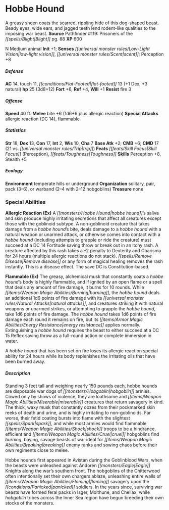 ﻿---
cssclass: [monsters]
title1: Hobbe Hound
desc_short: A greasy sheen coats the scarred, rippling hide of this dog-shaped beast.
  Beady eyes, wide ears, and jagged teeth lend rodent-like qualities to the imposing
  war beast.
title2: Hobbe Hound
CR: 2
sources:
- name: 'Pathfinder #119: Prisoners of the Blight'
  page: 88
  link: http://paizo.com/products/btpy9npn
XP: 600
alignment: N
size: Medium
type: animal
initiative:
  bonus: 1
senses:
  low-light vision: true
  scent: true
AC:
  AC: 14
  touch: 11
  flat_footed: 13
  components:
    dex: 1
    natural: 3
HP:
  HP: 25
  long: 3d8+12
saves:
  fort: 6
  ref: 4
  will: 1
resistances:
  fire: 3
speeds:
  base: 40
attacks:
  melee:
  - - text: bite +6 (1d6+6 plus allergic reaction)
      entries:
      - - damage: 1d6+6
        - effect: allergic reaction
      attack: bite
      bonus:
      - 6
  special:
  - allergic reaction (DC 14)
  - flammable
ability_scores:
  STR: 18
  DEX: 13
  CON: 17
  INT: 2
  WIS: 10
  CHA: 7
BAB: 2
CMB: 6
CMD: 17
CMD_other: 21 vs. trip
feats:
- name: Skill Focus (Perception)
- name: Toughness
skills:
  Perception: 8
  Stealth: 5
ecology:
  environment: temperate hills or underground
  organization: solitary, pair, pack (3-6), or warband (2-4 with 2-12 hobgoblins)
  treasure_type: none
special_abilities:
  Allergic Reaction (Ex): A hobbe hound's saliva and skin produce highly irritating
    secretions that affect all creatures except those with the goblinoid subtype.
    A non-goblinoid creature that takes damage from a hobbe hound's bite, deals damage
    to a hobbe hound with a natural weapon or unarmed attack, or otherwise comes into
    contact with a hobbe hound (including attempts to grapple or ride the creature)
    must succeed at a DC 14 Fortitude saving throw or break out in an itchy rash.
    A creature affected by this rash takes a -2 penalty to Dexterity and Charisma
    for 24 hours (multiple allergic reactions do not stack). Remove disease or any
    form of magical healing removes the rash instantly. This is a disease effect.
    The save DC is Constitution-based.
  Flammable (Ex): |-
    The greasy, alchemical musk that constantly coats a hobbe hound's body is highly flammable, and if ignited by an open flame or a spell that deals any amount of fire damage, it burns for 10 rounds. While burning, the hobbe hound deals an additional 1d6 points of fire damage with its natural attacks, and creatures striking it with natural weapons or unarmed strikes, or attempting to grapple the hobbe hound, take 1d6 points of fire damage. The hobbe hound takes 1d6 points of fire damage each round it remains on fire, but its energy resistance applies normally. Extinguishing a hobbe hound requires the beast to either succeed at a DC 15 Reflex saving throw as a full-round action or complete immersion in water.

     A hobbe hound that has been set on fire loses its allergic reaction special ability for 24 hours while its body replenishes the irritating oils that have been burned away.
desc_long: |-
  Standing 3 feet tall and weighing nearly 150 pounds each, hobbe hounds are disposable war dogs of hobgoblin armies. Cowed only by shows of violence, they are loathsome and miserable creatures that return savagery in kind. The thick, waxy musk that constantly oozes from their pockmarked skin reeks of death and urine, and is highly irritating to non-goblinoids. Far worse, their fetid coating bursts into flame with the slightest spark, and while most armies would find flammable shock troops to be a hindrance, efficient and cruel hobgoblins find burning, baying, savage beasts of war ideal for breaking enemy ranks and sowing chaos before their own regiments close to melee.

   Hobbe hounds first appeared in Avistan during the Goblinblood Wars, when the beasts were unleashed against Andoren Eagle Knights along the war's southern front. The hobgoblins of the Chitterwood often intentionally set their own chargers ablaze, unleashing entire walls of flaming savagery upon the panicked soldiers. In the years since, surviving war beasts have formed feral packs in Isger, Molthune, and Cheliax, while hobgoblin tribes across the Inner Sea region have begun breeding their own stocks of the monsters.

---

# Hobbe Hound
A greasy sheen coats the scarred, rippling hide of this dog-shaped beast. Beady eyes, wide ears, and jagged teeth lend rodent-like qualities to the imposing war beast.
**Source** Pathfinder #119: Prisoners of the _[[spells/Blight|Blight]]_ pg. 88
**XP** 600

N Medium animal
**Init** +1; **Senses** _[[universal monster rules/Low-Light Vision|low-light vision]]_, _[[universal monster rules/Scent|scent]]_; Perception +8

##### Defense

**AC** 14, touch 11, _[[conditions/Flat-Footed|flat-footed]]_ 13 (+1 Dex, +3 natural)
**hp** 25 (3d8+12)
**Fort** +6, **Ref** +4, **Will** +1
**Resist** fire 3

##### Offense
**Speed** 40 ft.
**Melee** bite +6 (1d6+6 plus allergic reaction)
**Special Attacks** allergic reaction (DC 14), flammable

##### Statistics
**Str** 18, **Dex** 13, **Con** 17, **Int** 2, **Wis** 10, **Cha** 7
**Base Atk** +2; **CMB** +6; **CMD** 17 (21 vs. _[[universal monster rules/Trip|trip]]_)
**Feats** _[[feats/Skill Focus|Skill Focus]]_ (Perception), _[[feats/Toughness|Toughness]]_
**Skills** Perception +8, Stealth +5

##### Ecology

**Environment** temperate hills or underground
**Organization** solitary, pair, pack (3–6), or warband (2–4 with 2–12 hobgoblins)
**Treasure** none

### Special Abilities

**Allergic Reaction (Ex)** A _[[monsters/Hobbe Hound|hobbe hound]]_’s saliva and skin produce highly irritating secretions that affect all creatures except those with the goblinoid subtype. A non-goblinoid creature that takes damage from a _hobbe hound_’s bite, deals damage to a _hobbe hound_ with a natural weapon or unarmed attack, or otherwise comes into contact with a _hobbe hound_ (including attempts to grapple or ride the creature) must succeed at a DC 14 Fortitude saving throw or break out in an itchy rash. A creature affected by this rash takes a –2 penalty to Dexterity and Charisma for 24 hours (multiple allergic reactions do not stack). _[[spells/Remove Disease|Remove disease]]_ or any form of magical healing removes the rash instantly. This is a disease effect. The save DC is Constitution-based.

**Flammable (Ex)** The greasy, alchemical musk that constantly coats a _hobbe hound_’s body is highly flammable, and if ignited by an open flame or a spell that deals any amount of fire damage, it burns for 10 rounds. While _[[items/Weapon Magic Abilities/Burning|burning]]_, the _hobbe hound_ deals an additional 1d6 points of fire damage with its _[[universal monster rules/Natural Attacks|natural attacks]]_, and creatures striking it with natural weapons or unarmed strikes, or attempting to grapple the _hobbe hound_, take 1d6 points of fire damage. The _hobbe hound_ takes 1d6 points of fire damage each round it remains on fire, but its _[[items/Armor Magic Abilities/Energy Resistance|energy resistance]]_ applies normally. Extinguishing a _hobbe hound_ requires the beast to either succeed at a DC 15 Reflex saving throw as a full-round action or complete immersion in water.

A _hobbe hound_ that has been set on fire loses its allergic reaction special ability for 24 hours while its body replenishes the irritating oils that have been burned away.

##### Description

Standing 3 feet tall and weighing nearly 150 pounds each, hobbe hounds are disposable war dogs of _[[monsters/Hobgoblin|hobgoblin]]_ armies. Cowed only by shows of violence, they are loathsome and _[[items/Weapon Magic Abilities/Miserable|miserable]]_ creatures that return savagery in kind. The thick, waxy musk that constantly oozes from their pockmarked skin reeks of death and urine, and is highly irritating to non-goblinoids. Far worse, their fetid coating bursts into flame with the slightest _[[spells/Spark|spark]]_, and while most armies would find flammable _[[items/Weapon Magic Abilities/Shock|shock]]_ troops to be a hindrance, efficient and _[[items/Weapon Magic Abilities/Cruel|cruel]]_ hobgoblins find _burning_, baying, savage beasts of war ideal for _[[items/Weapon Magic Abilities/Breaking|breaking]]_ enemy ranks and sowing chaos before their own regiments close to melee.

Hobbe hounds first appeared in Avistan during the Goblinblood Wars, when the beasts were unleashed against Andoren _[[monsters/Eagle|Eagle]]_ Knights along the war’s southern front. The hobgoblins of the Chitterwood often intentionally set their own chargers ablaze, unleashing entire walls of _[[items/Weapon Magic Abilities/Flaming|flaming]]_ savagery upon the _[[conditions/Panicked|panicked]]_ soldiers. In the years since, surviving war beasts have formed feral packs in Isger, Molthune, and Cheliax, while _hobgoblin_ tribes across the Inner Sea region have begun breeding their own stocks of the monsters.